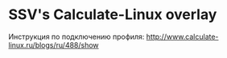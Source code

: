 SSV's Calculate-Linux overlay
=======

Инструкция по подключению профиля: http://www.calculate-linux.ru/blogs/ru/488/show

